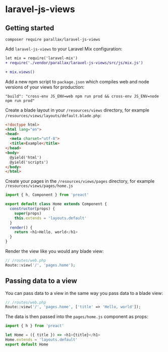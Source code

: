 # laravel-js-views

## Getting started

```
composer require parallax/laravel-js-views
```

Add `laravel-js-views` to your Laravel Mix configuration:

```diff
let mix = require('laravel-mix')
+ require('./vendor/parallax/laravel-js-views/src/js/mix.js')

+ mix.views()
```

Add a new npm script to `package.json` which compiles web and node versions of your views for production:

```
"build": "cross-env JS_ENV=web npm run prod && cross-env JS_ENV=node npm run prod"
```

Create a blade layout in your `/resources/views` directory, for example `/resources/views/layouts/default.blade.php`:

```html
<!doctype html>
<html lang="en">
<head>
  <meta charset="utf-8">
  <title>Example</title>
</head>
<body>
  @yield('html')
  @yield('scripts')
</body>
</html>
```

Create your pages in the `/resources/views/pages` directory, for example `/resources/views/pages/home.js`

```js
import { h, Component } from 'preact'

export default class Home extends Component {
  constructor(props) {
    super(props)
    this.extends = 'layouts.default'
  }
  render() {
    return <h1>Hello, world</h1>
  }
}
```

Render the view like you would any blade view:

```php
// /routes/web.php
Route::view('/', 'pages.home');
```

## Passing data to a view

You can pass data to a view in the same way you pass data to a blade view:

```php
// /routes/web.php
Route::view('/', 'pages.home', ['title' => 'Hello, world']);
```

The data is then passed into the `pages/home.js` component as props:

```js
import { h } from 'preact'

let Home = ({ title }) => <h1>{title}</h1>
Home.extends = 'layouts.default'
export default Home
```
